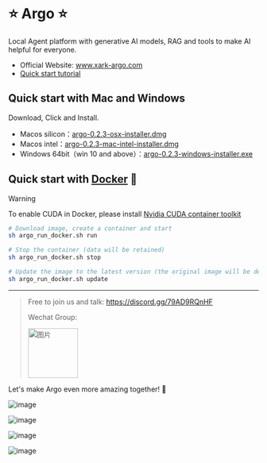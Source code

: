 # ⭐ Argo ⭐
Local Agent platform with generative AI models, RAG and tools to make AI helpful for everyone.
- Official Website: www.xark-argo.com
- [Quick start tutorial](https://docs.xark-argo.com/getting-started)

## Quick start with Mac and Windows
Download, Click and Install.
 
- Macos silicon：[argo-0.2.3-osx-installer.dmg](https://github.com/xark-argo/argo/releases/download/v0.2.3/argo-0.2.3-osx-installer.dmg)
- Macos intel：[argo-0.2.3-mac-intel-installer.dmg](https://github.com/xark-argo/argo/releases/download/v0.2.3/argo-0.2.3-mac-intel-installer.dmg)
- Windows 64bit（win 10 and above）：[argo-0.2.3-windows-installer.exe](https://github.com/xark-argo/argo/releases/download/v0.2.3/argo-0.2.3-windows-installer.exe)


## Quick start with [Docker](https://www.docker.com/) 🐳

> [!WARNING]  
> To enable CUDA in Docker, please install 
> [Nvidia CUDA container toolkit](https://docs.nvidia.com/dgx/nvidia-container-runtime-upgrade/)


  ```bash
  # Download image, create a container and start
  sh argo_run_docker.sh run
  
  # Stop the container (data will be retained)
  sh argo_run_docker.sh stop
  
  # Update the image to the latest version (the original image will be deleted)
  sh argo_run_docker.sh update
  ```

---
> Free to join us and talk: https://discord.gg/79AD9RQnHF
> 
> Wechat Group:
>
> <img src="https://github.com/user-attachments/assets/30e3b7d5-90bf-41f5-b31f-656b4d0d6056" alt="图片" style="width:100px;height:100px;">

Let's make Argo even more amazing together! 💪

![image](https://github.com/user-attachments/assets/26aa3d81-9e4e-43b5-abb5-09dc2699d001)

![image](https://github.com/user-attachments/assets/4e4d6413-c821-43d1-ab8f-75eb65b60539)

![image](https://github.com/user-attachments/assets/9e2a069f-7a22-498d-a24d-ee7d4ca7ace0)

![image](https://github.com/user-attachments/assets/57ce6ead-cda8-4493-8a0d-f827ba1d8194)
